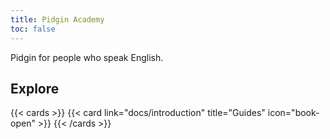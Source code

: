 ```yaml
---
title: Pidgin Academy
toc: false
---
```


Pidgin for people who speak English.

## Explore

{{< cards >}}
{{< card link="docs/introduction" title="Guides" icon="book-open" >}}
{{< /cards >}}
